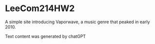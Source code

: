 # LeeCom214HW2

A simple site introducing Vaporwave, a music genre that peaked in early 2010.

Text content was generated by chatGPT
